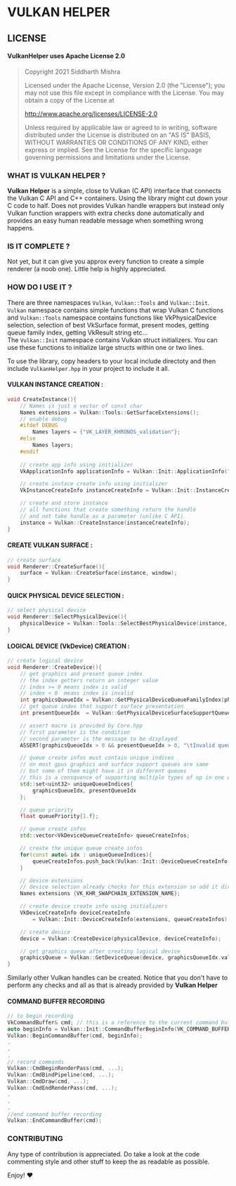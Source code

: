 # VULKAN HELPER
 
## LICENSE 
#### VulkanHelper uses Apache License 2.0

>Copyright 2021 Siddharth Mishra
>
>Licensed under the Apache License, Version 2.0 (the "License");
you may not use this file except in compliance with the License.
You may obtain a copy of the License at
>
>    http://www.apache.org/licenses/LICENSE-2.0
>
>Unless required by applicable law or agreed to in writing, software
distributed under the License is distributed on an "AS IS" BASIS,
WITHOUT WARRANTIES OR CONDITIONS OF ANY KIND, either express or implied.
See the License for the specific language governing permissions and
limitations under the License.

 ### WHAT IS VULKAN HELPER ?

**Vulkan Helper** is a simple, close to Vulkan (C API) interface that connects the Vulkan C API and C++ containers. Using the library might cut down your C code to half. Does not provides Vulkan handle wrappers but instead only Vulkan function wrappers with extra checks done automatically and provides an easy human readable message when something wrong happens.

### IS IT COMPLETE ?
Not yet, but it can give you approx every function to create a simple renderer (a noob one). Little help is highly appreciated.

### HOW DO I USE IT ?
There are three namespaces `Vulkan`, `Vulkan::Tools` and `Vulkan::Init`.  
`Vulkan` namespace contains simple functions that wrap Vulkan C functions and `Vulkan::Tools` namespace contains functions like VkPhysicalDevice selection, selection of best VkSurface format, present modes, getting queue family index, getting VkResult string etc...  
The `Vulkan::Init` namespace contains Vulkan struct initializers. You can use these functions to initialize large structs within one or two lines.  

To use the library, copy headers to your local include directoty and then include `VulkanHelper.hpp` in your project to include it all.


#### VULKAN INSTANCE CREATION : 
```c++
void CreateInstance(){
    // Names is just a vector of const char
    Names extensions = Vulkan::Tools::GetSurfaceExtensions();
    // enable debug
    #ifdef DEBUG
        Names layers = {"VK_LAYER_KHRONOS_validation"};
    #else
        Names layers;
    #endif
    
    // create app info using initializer
    VkApplicationInfo applicationInfo = Vulkan::Init::ApplicationInfo("VulkanHelper", 0);

    // create instace create info using initializer
    VkInstanceCreateInfo instanceCreateInfo = Vulkan::Init::InstanceCreateInfo(&applicationInfo, extensions, layers);

    // create and store instance
    // all functions that create something return the handle
    // and not take handle as a parameter (unlike C API)
    instance = Vulkan::CreateInstance(instanceCreateInfo);  
}
```

#### CREATE VULKAN SURFACE : 
```c++
// create surface
void Renderer::CreateSurface(){
    surface = Vulkan::CreateSurface(instance, window);
}
```

#### QUICK PHYSICAL DEVICE SELECTION : 
```c++
// select physical device
void Renderer::SelectPhysicalDevice(){
    physicalDevice = Vulkan::Tools::SelectBestPhysicalDevice(instance, surface);
}
```

#### LOGICAL DEVICE (VkDevice) CREATION : 
```c++
// create logical device
void Renderer::CreateDevice(){
    // get graphics and present queue index
    // the index getters return an integer value
    // index >= 0 means index is valid
    // index < 0  means index is invalid
    int graphicsQueueIdx = Vulkan::GetPhysicalDeviceQueueFamilyIndex(physicalDevice, VK_QUEUE_GRAPHICS_BIT);
    // get queue index that support surface presentation
    int presentQueueIdx  = Vulkan::GetPhysicalDeviceSurfaceSupportQueueIndex(physicalDevice, surface);

    // assert macro is provided by Core.hpp
    // first parameter is the condition
    // second parameter is the message to be displayed
    ASSERT(graphicsQueueIdx > 0 && presentQueueIdx > 0, "\tInvalid queue indices returned");

    // queue create infos must contain unique indices
    // on most gpus graphics and surface support queues are same
    // but some of them might have it in different queues
    // this is a consquence of supporting multiple types of op in one queue
    std::set<uint32> uniqueQueueIndices{
        graphicsQueueIdx, presentQueueIdx
    };

    // queue priority
    float queuePriority{1.f};

    // queue create infos
    std::vector<VkDeviceQueueCreateInfo> queueCreateInfos;

    // create the unique queue create infos
    for(const auto& idx : uniqueQueueIndices){
        queueCreateInfos.push_back(Vulkan::Init::DeviceQueueCreateInfo(idx, 1, &queuePriority));
    }

    // device extensions
    // device selection already checks for this extension so add it directly
    Names extensions {VK_KHR_SWAPCHAIN_EXTENSION_NAME};

    // create device create info using initializers
    VkDeviceCreateInfo deviceCreateInfo 
        = Vulkan::Init::DeviceCreateInfo(extensions, queueCreateInfos);

    // create device
    device = Vulkan::CreateDevice(physicalDevice, deviceCreateInfo);

    // get graphics queue after creating logical device
    graphicsQueue = Vulkan::GetDeviceQueue(device, graphicsQueueIdx.value(), 0);
}
```

Similarly other Vulkan handles can be created. Notice that you don't have to perform any checks and all as that is already provided by **Vulkan Helper**

#### COMMAND BUFFER RECORDING
```c++
// to begin recording
VkCommandBuffer& cmd; // this is a reference to the current command buffer in use
auto beginInfo = Vulkan::Init::CommandBufferBeginInfo(VK_COMMAND_BUFFER_USAGE_ONE_TIME_SUBMIT_BIT);
Vulkan::BeginCommandBuffer(cmd, beginInfo);
.
.
.
// record commands
Vulkan::CmdBeginRenderPass(cmd, ...);
Vulkan::CmdBindPipeline(cmd, ...);
Vulkan::CmdDraw(cmd, ...);
Vulkan::CmdEndRenderPass(cmd, ...);
.
.
.
//end command buffer recording
Vulkan::EndCommandBuffer(cmd);
```

### CONTRIBUTING
Any type of contribution is appreciated. Do take a look at the code commenting style and other stuff to keep the as readable as possible.

Enjoy! :heart:
